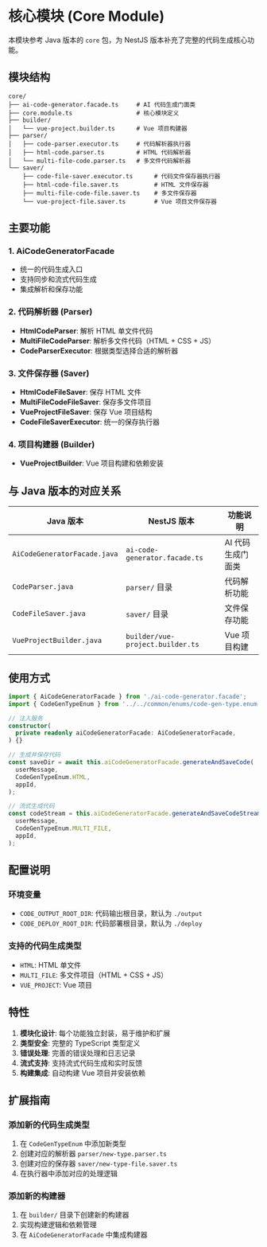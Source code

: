 # 核心模块 (Core Module)

本模块参考 Java 版本的 `core` 包，为 NestJS 版本补充了完整的代码生成核心功能。

## 模块结构

```
core/
├── ai-code-generator.facade.ts     # AI 代码生成门面类
├── core.module.ts                  # 核心模块定义
├── builder/
│   └── vue-project.builder.ts      # Vue 项目构建器
├── parser/
│   ├── code-parser.executor.ts     # 代码解析器执行器
│   ├── html-code.parser.ts         # HTML 代码解析器
│   └── multi-file-code.parser.ts   # 多文件代码解析器
└── saver/
    ├── code-file-saver.executor.ts      # 代码文件保存器执行器
    ├── html-code-file.saver.ts          # HTML 文件保存器
    ├── multi-file-code-file.saver.ts    # 多文件保存器
    └── vue-project-file.saver.ts        # Vue 项目文件保存器
```

## 主要功能

### 1. AiCodeGeneratorFacade
- 统一的代码生成入口
- 支持同步和流式代码生成
- 集成解析和保存功能

### 2. 代码解析器 (Parser)
- **HtmlCodeParser**: 解析 HTML 单文件代码
- **MultiFileCodeParser**: 解析多文件代码（HTML + CSS + JS）
- **CodeParserExecutor**: 根据类型选择合适的解析器

### 3. 文件保存器 (Saver)
- **HtmlCodeFileSaver**: 保存 HTML 文件
- **MultiFileCodeFileSaver**: 保存多文件项目
- **VueProjectFileSaver**: 保存 Vue 项目结构
- **CodeFileSaverExecutor**: 统一的保存执行器

### 4. 项目构建器 (Builder)
- **VueProjectBuilder**: Vue 项目构建和依赖安装

## 与 Java 版本的对应关系

| Java 版本 | NestJS 版本 | 功能说明 |
|-----------|-------------|----------|
| `AiCodeGeneratorFacade.java` | `ai-code-generator.facade.ts` | AI 代码生成门面类 |
| `CodeParser.java` | `parser/` 目录 | 代码解析功能 |
| `CodeFileSaver.java` | `saver/` 目录 | 文件保存功能 |
| `VueProjectBuilder.java` | `builder/vue-project.builder.ts` | Vue 项目构建 |

## 使用方式

```typescript
import { AiCodeGeneratorFacade } from './ai-code-generator.facade';
import { CodeGenTypeEnum } from '../../common/enums/code-gen-type.enum';

// 注入服务
constructor(
  private readonly aiCodeGeneratorFacade: AiCodeGeneratorFacade,
) {}

// 生成并保存代码
const saveDir = await this.aiCodeGeneratorFacade.generateAndSaveCode(
  userMessage,
  CodeGenTypeEnum.HTML,
  appId,
);

// 流式生成代码
const codeStream = this.aiCodeGeneratorFacade.generateAndSaveCodeStream(
  userMessage,
  CodeGenTypeEnum.MULTI_FILE,
  appId,
);
```

## 配置说明

### 环境变量
- `CODE_OUTPUT_ROOT_DIR`: 代码输出根目录，默认为 `./output`
- `CODE_DEPLOY_ROOT_DIR`: 代码部署根目录，默认为 `./deploy`

### 支持的代码生成类型
- `HTML`: HTML 单文件
- `MULTI_FILE`: 多文件项目（HTML + CSS + JS）
- `VUE_PROJECT`: Vue 项目

## 特性

1. **模块化设计**: 每个功能独立封装，易于维护和扩展
2. **类型安全**: 完整的 TypeScript 类型定义
3. **错误处理**: 完善的错误处理和日志记录
4. **流式支持**: 支持流式代码生成和实时反馈
5. **构建集成**: 自动构建 Vue 项目并安装依赖

## 扩展指南

### 添加新的代码生成类型
1. 在 `CodeGenTypeEnum` 中添加新类型
2. 创建对应的解析器 `parser/new-type.parser.ts`
3. 创建对应的保存器 `saver/new-type-file.saver.ts`
4. 在执行器中添加对应的处理逻辑

### 添加新的构建器
1. 在 `builder/` 目录下创建新的构建器
2. 实现构建逻辑和依赖管理
3. 在 `AiCodeGeneratorFacade` 中集成构建器